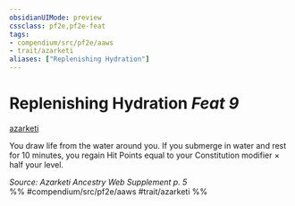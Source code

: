 ```yaml
---
obsidianUIMode: preview
cssclass: pf2e,pf2e-feat
tags:
- compendium/src/pf2e/aaws
- trait/azarketi
aliases: ["Replenishing Hydration"]
---
```

# Replenishing Hydration  *Feat 9*  
[azarketi](../../rules/traits/azarketi-loag.md)  


You draw life from the water around you. If you submerge in water and rest for 10 minutes, you regain Hit Points equal to your Constitution modifier × half your level.

*Source: Azarketi Ancestry Web Supplement p. 5*  
%% #compendium/src/pf2e/aaws #trait/azarketi %%